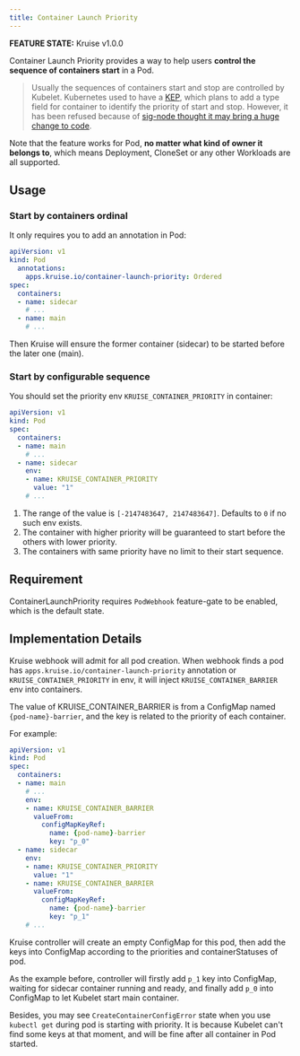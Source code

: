 ```yaml
---
title: Container Launch Priority
---
```


**FEATURE STATE:** Kruise v1.0.0

Container Launch Priority provides a way to help users **control the sequence of containers start** in a Pod.

> Usually the sequences of containers start and stop are controlled by Kubelet. Kubernetes used to have a [KEP](https://github.com/kubernetes/enhancements/tree/master/keps/sig-node/753-sidecar-containers), which plans to add a type field for container to identify the priority of start and stop.
> However, it has been refused because of [sig-node thought it may bring a huge change to code](https://github.com/kubernetes/enhancements/issues/753#issuecomment-713471597).

Note that the feature works for Pod, **no matter what kind of owner it belongs to**, which means Deployment, CloneSet or any other Workloads are all supported.

## Usage

### Start by containers ordinal

It only requires you to add an annotation in Pod:

```yaml
apiVersion: v1
kind: Pod
  annotations:
    apps.kruise.io/container-launch-priority: Ordered
spec:
  containers:
  - name: sidecar
    # ...
  - name: main
    # ...
```

Then Kruise will ensure the former container (sidecar) to be started before the later one (main).

### Start by configurable sequence

You should set the priority env `KRUISE_CONTAINER_PRIORITY` in container:

```yaml
apiVersion: v1
kind: Pod
spec:
  containers:
  - name: main
    # ...
  - name: sidecar
    env:
    - name: KRUISE_CONTAINER_PRIORITY
      value: "1"
    # ...
```

1. The range of the value is `[-2147483647, 2147483647]`. Defaults to `0` if no such env exists.
2. The container with higher priority will be guaranteed to start before the others with lower priority.
3. The containers with same priority have no limit to their start sequence.

## Requirement

ContainerLaunchPriority requires `PodWebhook` feature-gate to be enabled, which is the default state.

## Implementation Details

Kruise webhook will admit for all pod creation.
When webhook finds a pod has `apps.kruise.io/container-launch-priority` annotation or `KRUISE_CONTAINER_PRIORITY` in env,
it will inject `KRUISE_CONTAINER_BARRIER` env into containers.

The value of KRUISE_CONTAINER_BARRIER is from a ConfigMap named `{pod-name}-barrier`, and the key is related to the priority of each container.

For example:

```yaml
apiVersion: v1
kind: Pod
spec:
  containers:
  - name: main
    # ...
    env:
    - name: KRUISE_CONTAINER_BARRIER
      valueFrom:
        configMapKeyRef:
          name: {pod-name}-barrier
          key: "p_0"
  - name: sidecar
    env:
    - name: KRUISE_CONTAINER_PRIORITY
      value: "1"
    - name: KRUISE_CONTAINER_BARRIER
      valueFrom:
        configMapKeyRef:
          name: {pod-name}-barrier
          key: "p_1"
    # ...
```

Kruise controller will create an empty ConfigMap for this pod, then add the keys into ConfigMap according to the priorities and containerStatuses of pod.

As the example before, controller will firstly add `p_1` key into ConfigMap, waiting for sidecar container running and ready, and finally add `p_0` into ConfigMap to let Kubelet start main container.

Besides, you may see `CreateContainerConfigError` state when you use `kubectl get` during pod is starting with priority.
It is because Kubelet can't find some keys at that moment, and will be fine after all container in Pod started.
